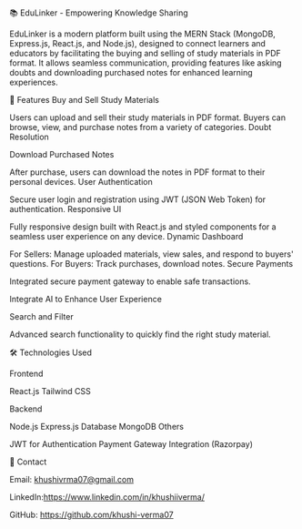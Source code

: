 
📚 EduLinker - Empowering Knowledge Sharing

EduLinker is a modern platform built using the MERN Stack (MongoDB, Express.js, React.js, and Node.js), designed to connect learners and educators by facilitating the buying and selling of study materials in PDF format. It allows seamless communication, providing features like asking doubts and downloading purchased notes for enhanced learning experiences.

🌟 Features
Buy and Sell Study Materials

Users can upload and sell their study materials in PDF format.
Buyers can browse, view, and purchase notes from a variety of categories.
Doubt Resolution

Download Purchased Notes

After purchase, users can download the notes in PDF format to their personal devices.
User Authentication

Secure user login and registration using JWT (JSON Web Token) for authentication.
Responsive UI

Fully responsive design built with React.js and styled components for a seamless user experience on any device.
Dynamic Dashboard

For Sellers: Manage uploaded materials, view sales, and respond to buyers' questions.
For Buyers: Track purchases, download notes.
Secure Payments

Integrated secure payment gateway to enable safe transactions.

Integrate AI 
to Enhance User Experience

Search and Filter

Advanced search functionality to quickly find the right study material.

🛠️ Technologies Used

Frontend

React.js
Tailwind CSS

Backend

Node.js
Express.js
Database
MongoDB
Others

JWT for Authentication
Payment Gateway Integration (Razorpay)


📧 Contact

Email: khushivrma07@gmail.com

LinkedIn:https://www.linkedin.com/in/khushiiverma/

GitHub:  https://github.com/khushi-verma07


